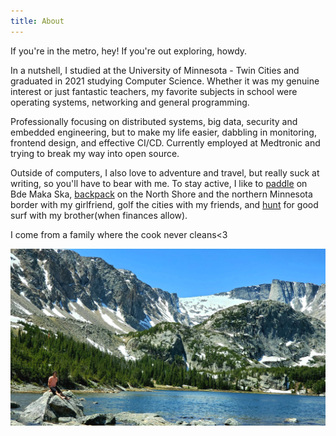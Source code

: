 ```yaml
---
title: About
---
```


If you're in the metro, hey! If you're out exploring, howdy.

In a nutshell, I studied at the University of Minnesota - Twin Cities and
graduated in 2021 studying Computer Science. Whether it was my genuine interest
or just fantastic teachers, my favorite subjects in school were operating
systems, networking and general programming.

Professionally focusing on distributed systems, big data, security and embedded
engineering, but to make my life easier, dabbling in monitoring, frontend
design, and effective CI/CD. Currently employed at Medtronic and trying to break
my way into open source.

Outside of computers, I also love to adventure and travel, but really suck at
writing, so you'll have to bear with me. To stay active, I like to [paddle][] on
Bde Maka Ska, [backpack][] on the North Shore and the northern Minnesota border
with my girlfriend, golf the cities with my friends, and [hunt][] for good surf
with my brother(when finances allow).

I come from a family where the cook never cleans<3

![base-photo](/image/background.jpeg)

[backpack]: https://backalleysurf.com/
[hunt]: https://www.surfersjournal.com/
[paddle]: https://www.nationalgeographic.com/adventure/article/interview-allstar-paddleboarder-jamie-mitchell-wins

